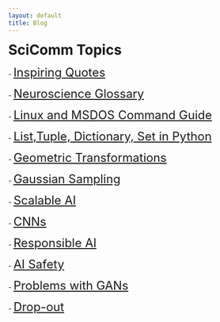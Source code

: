 ```yaml
---
layout: default
title: Blog
---
```

<h1 style="margin: 0px 0px 10px;">SciComm Topics</h1>

<!-- <a href="notes/ns/">Neuroscience</a> -->

<!-- <a href="notes/vis/">Visualization</a> -->

<!-- <h4 style="margin:0 10px 0;"></h4> -->


<!-- - [Neuroscine Notes](/notes/ns)
- [Data Visualization Codes in Python](/notes/vis.html)
- [Python Notes](/notes/python) -->

<p class="large-text">
  - <a href="/notes/quotes" style="font-size: 24px;">Inspiring Quotes</a>
</p>

<p class="large-text">
  - <a href="/notes/ns" style="font-size: 24px;">Neuroscience Glossary</a>
</p>

<p class="large-text">
  - <a href="/notes/ln" style="font-size: 24px;">Linux and MSDOS Command Guide </a>
</p> 

<p class="large-text">
  - <a href="/notes/python" style="font-size: 24px;">List,Tuple, Dictionary, Set in Python </a>
</p> 

<p class="large-text">
  - <a href="/notes/gt" style="font-size: 24px;">Geometric Transformations </a>
</p> 

<p class="large-text">
  - <a href="/notes/sm" style="font-size: 24px;">Gaussian Sampling </a>
</p> 

<p class="large-text">
  - <a href="/notes/scal" style="font-size: 24px;">Scalable AI </a>
</p> 

<p class="large-text">
  - <a href="/notes/dn" style="font-size: 24px;">CNNs </a>
</p> 
<!-- <p class="large-text">
  - <a href="/notes/vis.html">Data Visualization Codes in Python</a>
</p> -->

<p class="large-text">
  - <a href="/notes/resp" style="font-size: 24px;">Responsible AI </a>
</p> 

<p class="large-text">
  - <a href="/notes/as" style="font-size: 24px;">AI Safety </a>
</p> 


<p class="large-text">
  - <a href="/notes/gans" style="font-size: 24px;">Problems with GANs </a>
</p> 

<p class="large-text">
  - <a href="/notes/dp" style="font-size: 24px;">Drop-out </a>
</p> 
